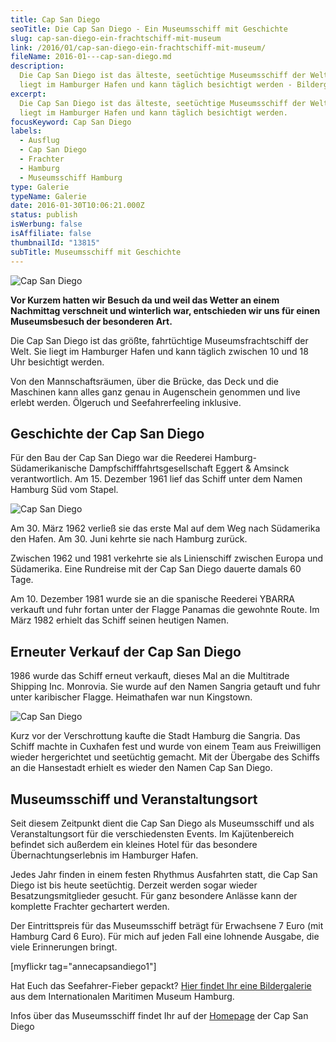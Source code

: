 ```yaml
---
title: Cap San Diego
seoTitle: Die Cap San Diego - Ein Museumsschiff mit Geschichte
slug: cap-san-diego-ein-frachtschiff-mit-museum
link: /2016/01/cap-san-diego-ein-frachtschiff-mit-museum/
fileName: 2016-01---cap-san-diego.md
description:
  Die Cap San Diego ist das älteste, seetüchtige Museumsschiff der Welt. Sie
  liegt im Hamburger Hafen und kann täglich besichtigt werden - Bildergalerie
excerpt:
  Die Cap San Diego ist das älteste, seetüchtige Museumsschiff der Welt. Sie
  liegt im Hamburger Hafen und kann täglich besichtigt werden.
focusKeyword: Cap San Diego
labels:
  - Ausflug
  - Cap San Diego
  - Frachter
  - Hamburg
  - Museumsschiff Hamburg
type: Galerie
typeName: Galerie
date: 2016-01-30T10:06:21.000Z
status: publish
isWerbung: false
isAffiliate: false
thumbnailId: "13815"
subTitle: Museumsschiff mit Geschichte
---
```


![Cap San Diego](http://cardamonchai.com/wp-content/uploads/2016/01/24595510421_0b3d33820b_z.jpg "Entdeckungstour auf der Cap San Diego")

<strong>Vor Kurzem hatten wir Besuch da und weil das Wetter an einem Nachmittag
verschneit und winterlich war, entschieden wir uns für einen Museumsbesuch der
besonderen Art.</strong>

Die Cap San Diego ist das größte, fahrtüchtige Museumsfrachtschiff der Welt. Sie
liegt im Hamburger Hafen und kann täglich zwischen 10 und 18 Uhr besichtigt
werden.

Von den Mannschaftsräumen, über die Brücke, das Deck und die Maschinen kann
alles ganz genau in Augenschein genommen und live erlebt werden. Ölgeruch und
Seefahrerfeeling inklusive.

## Geschichte der Cap San Diego

Für den Bau der Cap San Diego war die Reederei Hamburg-Südamerikanische
Dampfschifffahrtsgesellschaft Eggert &amp; Amsinck verantwortlich. Am 15.
Dezember 1961 lief das Schiff unter dem Namen Hamburg Süd vom Stapel.

![Cap San Diego](http://cardamonchai.com/wp-content/uploads/2016/01/24393517750_8b02aa5876_z.jpg "So groß!")

Am 30. März 1962 verließ sie das erste Mal auf dem Weg nach Südamerika den
Hafen. Am 30. Juni kehrte sie nach Hamburg zurück.

Zwischen 1962 und 1981 verkehrte sie als Linienschiff zwischen Europa und
Südamerika. Eine Rundreise mit der Cap San Diego dauerte damals 60 Tage.

Am 10. Dezember 1981 wurde sie an die spanische Reederei YBARRA verkauft und
fuhr fortan unter der Flagge Panamas die gewohnte Route. Im März 1982 erhielt
das Schiff seinen heutigen Namen.

## Erneuter Verkauf der Cap San Diego

1986 wurde das Schiff erneut verkauft, dieses Mal an die Multitrade Shipping
Inc. Monrovia. Sie wurde auf den Namen Sangria getauft und fuhr unter
karibischer Flagge. Heimathafen war nun Kingstown.

![Cap San Diego](http://cardamonchai.com/wp-content/uploads/2016/01/24060686614_6a2777df81_z.jpg "Schraube")

Kurz vor der Verschrottung kaufte die Stadt Hamburg die Sangria. Das Schiff
machte in Cuxhafen fest und wurde von einem Team aus Freiwilligen wieder
hergerichtet und seetüchtig gemacht. Mit der Übergabe des Schiffs an die
Hansestadt erhielt es wieder den Namen Cap San Diego.

## Museumsschiff und Veranstaltungsort

Seit diesem Zeitpunkt dient die Cap San Diego als Museumsschiff und als
Veranstaltungsort für die verschiedensten Events. Im Kajütenbereich befindet
sich außerdem ein kleines Hotel für das besondere Übernachtungserlebnis im
Hamburger Hafen.

Jedes Jahr finden in einem festen Rhythmus Ausfahrten statt, die Cap San Diego
ist bis heute seetüchtig. Derzeit werden sogar wieder Besatzungsmitglieder
gesucht. Für ganz besondere Anlässe kann der komplette Frachter gechartert
werden.

Der Eintrittspreis für das Museumsschiff beträgt für Erwachsene 7 Euro (mit
Hamburg Card 6 Euro). Für mich auf jeden Fall eine lohnende Ausgabe, die viele
Erinnerungen bringt.

[myflickr tag="annecapsandiego1"]

Hat Euch das Seefahrer-Fieber gepackt?
[Hier findet Ihr eine Bildergalerie](/2016/01/das-internationale-maritime-museum-hamburg/)
aus dem Internationalen Maritimen Museum Hamburg.

Infos über das Museumsschiff findet Ihr auf der
[Homepage](http://www.capsandiego.de/) der Cap San Diego
